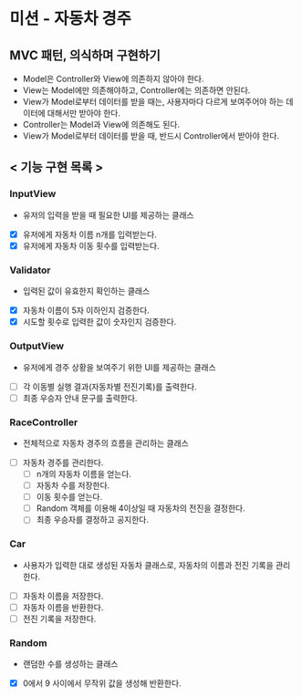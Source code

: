 # 미션 - 자동차 경주

## MVC 패턴, 의식하며 구현하기

- Model은 Controller와 View에 의존하지 않아야 한다.
- View는 Model에만 의존해야하고, Controller에는 의존하면 안된다.
- View가 Model로부터 데이터를 받을 때는, 사용자마다 다르게 보여주어야 하는 데이터에 대해서만 받아야 한다.
- Controller는 Model과 View에 의존해도 된다.
- View가 Model로부터 데이터를 받을 때, 반드시 Controller에서 받아야 한다. 

## < 기능 구현 목록 >

### InputView

- 유저의 입력을 받을 때 필요한 UI를 제공하는 클래스
- [x] 유저에게 자동차 이름 n개를 입력받는다.
- [x] 유저에게 자동차 이동 횟수를 입력받는다.

### Validator

- 입력된 값이 유효한지 확인하는 클래스
- [x] 자동차 이름이 5자 이하인지 검증한다.
- [x] 시도할 횟수로 입력한 값이 숫자인지 검증한다.

### OutputView

- 유저에게 경주 상황을 보여주기 위한 UI를 제공하는 클래스
- [ ] 각 이동별 실행 결과(자동차별 전진기록)를 출력한다.
- [ ] 최종 우승자 안내 문구를 출력한다.

### RaceController

- 전체적으로 자동차 경주의 흐름을 관리하는 클래스
- [ ] 자동차 경주를 관리한다.
  - [ ] n개의 자동차 이름을 얻는다.
  - [ ] 자동차 수를 저장한다.
  - [ ] 이동 횟수를 얻는다.
  - [ ] Random 객체를 이용해 4이상일 때 자동차의 전진을 결정한다.
  - [ ] 최종 우승자를 결정하고 공지한다.

### Car

- 사용자가 입력한 대로 생성된 자동차 클래스로, 자동차의 이름과 전진 기록을 관리한다.
- [ ] 자동차 이름을 저장한다.
- [ ] 자동차 이름을 반환한다.
- [ ] 전진 기록을 저장한다.

### Random
- 랜덤한 수를 생성하는 클래스
- [x] 0에서 9 사이에서 무작위 값을 생성해 반환한다.